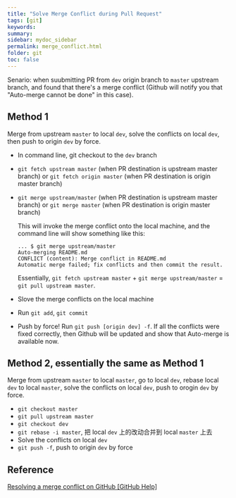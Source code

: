```yaml
---
title: "Solve Merge Conflict during Pull Request"
tags: [git]
keywords:
summary:
sidebar: mydoc_sidebar
permalink: merge_conflict.html
folder: git
toc: false
---
```


Senario: when suubmitting PR from `dev` origin branch to `master` upstream branch, and found that there's a merge conflict (Github will notify you that "Auto-merge cannot be done" in this case).

## Method 1

Merge from upstream `master` to local `dev`, solve the conflicts on local `dev`, then push to origin `dev` by force.

* In command line, git checkout to the `dev` branch

* `git fetch upstream master` (when PR destination is upstream master branch) or `git fetch origin master` (when PR destination is origin master branch)

* `git merge upstream/master` (when PR destination is upstream master branch) or `git merge master` (when PR destination is origin master branch)

  This will invoke the merge conflict onto the local machine, and the command line will show something like this:
  ```
  ... $ git merge upstream/master
  Auto-merging README.md
  CONFLICT (content): Merge conflict in README.md
  Automatic merge failed; fix conflicts and then commit the result.
  ```
  
  Essentially, `git fetch upstream master` + `git merge upstream/master` = `git pull upstream master`.

* Slove the merge conflicts on the local machine

* Run `git add`, `git commit`

* Push by force! Run `git push [origin dev] -f`. If all the conflicts were fixed correctly, then Github will be updated and show that Auto-merge is available now.

## Method 2, essentially the same as Method 1

Merge from upstream `master` to local `master`, go to local `dev`, rebase local `dev` to local `master`, solve the conflicts on local `dev`, push to orogin `dev` by force.

* `git checkout master`
* `git pull upstream master`
* `git checkout dev`
* `git rebase -i master`, 把 local `dev` 上的改动合并到 local `master` 上去
* Solve the conflicts on local `dev`
* `git push -f`, push to origin `dev` by force

## Reference

[Resolving a merge conflict on GitHub [GitHub Help]](https://help.github.com/articles/resolving-a-merge-conflict-on-github/)

